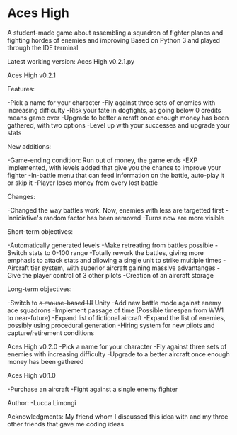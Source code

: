 # Aces High

A student-made game about assembling a squadron of fighter planes and fighting hordes of enemies and improving
Based on Python 3 and played through the IDE terminal

Latest working version: Aces High v0.2.1.py

Aces High v0.2.1

Features:

-Pick a name for your character
-Fly against three sets of enemies with increasing difficulty
-Risk your fate in dogfights, as going below 0 credits means game over
-Upgrade to better aircraft once enough money has been gathered, with two options
-Level up with your successes and upgrade your stats


New additions:

-Game-ending condition: Run out of money, the game ends
-EXP implemented, with levels added that give you the chance to improve your fighter
-In-battle menu that can feed information on the battle, auto-play it or skip it
-Player loses money from every lost battle

Changes:

-Changed the way battles work. Now, enemies with less are targetted first
-Inniciative's random factor has been removed
-Turns now are more visible

Short-term objectives:

-Automatically generated levels
-Make retreating from battles possible
-Switch stats to 0-100 range
-Totally rework the battles, giving more emphasis to attack stats and allowing a single unit to strike multiple times
-Aircraft tier system, with superior aircraft gaining massive advantanges
-Give the player control of 3 other pilots
-Creation of an aircraft storage

Long-term objectives:

-Switch to ~~a mouse-based UI~~ Unity
-Add new battle mode against enemy ace squadrons
-Implement passage of time (Possible timespan from WW1 to near-future)
-Expand list of fictional aircraft
-Expand the list of enemies, possibly using procedural generation
-Hiring system for new pilots and capture/retirement conditions

Aces High v0.2.0
-Pick a name for your character
-Fly against three sets of enemies with increasing difficulty
-Upgrade to a better aircraft once enough money has been gathered

Aces High v0.1.0

-Purchase an aircraft
-Fight against a single enemy fighter

Author:
-Lucca Limongi

Acknowledgments:
My friend whom I discussed this idea with and my three other friends that gave me coding ideas

